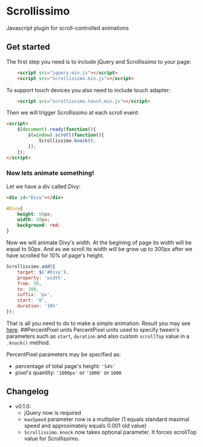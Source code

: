 # Scrollissimo
Javascript plugin for scroll-controlled animations

## Get started

The first step you need is to include jQuery and Scrollissimo to your page:

```html
    <script src="jquery.min.js"></script>
    <script src="scrollissimo.min.js"></script>
```

To support touch devices you also need to include touch adapter:

```html
    <script src="scrollissimo.touch.min.js"></script>
```

Then we will trigger Scrollissimo at each scroll event:

```html
<script>
    $(document).ready(function(){
        $(window).scroll(function(){
            Scrollissimo.knock();
        });
    });
</script>
```

### Now lets animate something!
Let we have a div called *Divy*:

```html
<div id="Divy"></div>
```
```css
#Divy{
    height: 50px;
    width: 50px;
    background: red;
}
```

Now we will animate Divy's width. At the begining of page its width will be equal to 50px. And as we scroll its width will be grow up to 300px after we have scrolled for 10% of page's height.

```js
Scrollissimo.add({
    target: $('#Divy'),
    property: 'width',
    from: 50,
    to: 300,
    suffix: 'px',
    start: '0',
    duration: '10%'
});
```

That is all you need to do to make a simple animation. Result you may see [here](https://jsfiddle.net/1ff5Lv9x/2/).
##PercentPixel units
PercentPixel units used to specify tween's parameters such as ```start```, ```duration``` and also custom ```scrollTop``` value in a ```.knock()``` method.

PercentPixel parameters may be specified as:
 * percentage of total page's height: ```'54%'```
 * pixel's quantity: ```'1000px'``` or ```'1000'``` or ```1000```

## Changelog
 * v0.1.0:
    * jQuery now is required
    * ```maxSpeed``` parameter now is a multiplier (1 equals standard maximal speed and approximately equals 0.001 old value)
    * ```Scrollissimo.knock``` now takes optional parameter. It forces scrollTop value for Scrollissimo.
